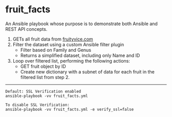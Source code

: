 # fruit_facts

An Ansible playbook whose purpose is to demonstrate both Ansible and REST API concepts.

1. GETs all fruit data from [fruityvice.com](https://fruityvice.com)
2. Filter the dataset using a custom Ansible filter plugin
   * Filter based on Family and Genus
   * Returns a simplified dataset, including only Name and ID
3. Loop over filtered list, performing the following actions:
   * GET fruit object by ID
   * Create new dictionary with a subnet of data for each fruit in the filtered list from step 2.

  
---

```
Default: SSL Verification enabled
ansible-playbook -vv fruit_facts.yml

To disable SSL Verification:
ansible-playbook -vv fruit_facts.yml -e verify_ssl=false
```
